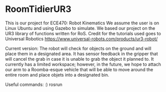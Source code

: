 # RoomTidierUR3
This is our project for ECE470: Robot Kinematics
We assume the user is on Linux Ubuntu and using Gazebo to simulate. We based our project on the UR3 library of functions written for RoS. Credit for the tutorials used goes to Universal Robotics https://www.universal-robots.com/products/ur3-robot/

Current version:
  The robot will check for objects on the ground and will place them in a designated area. It has sensor feedback in the gripper that will cancel the grab in case it is unable to grab the object it planned to. It currently has a limited workspace; however, in the future, we hope to attach our arm to a Roomba-esque vehicle that will be able to move around the entire room and place objets into a designated bin. 

Useful commands:
:)
rosrun
